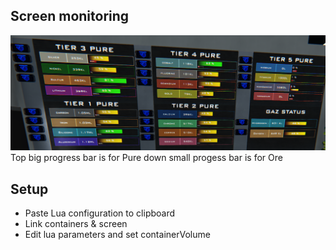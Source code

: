 ## Screen monitoring

![image](https://raw.githubusercontent.com/WilloneToT/oreMonitoring/master/example.png)
Top big progress bar is for Pure
down small progess bar is for Ore
## Setup
* Paste Lua configuration to clipboard
* Link containers & screen 
* Edit lua parameters and set containerVolume